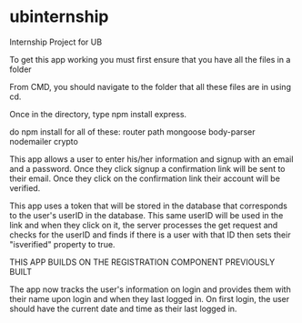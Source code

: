 # ubinternship
Internship Project for UB

To get this app working you must first ensure that you have all the files in a folder

From CMD, you should navigate to the folder that all these files are in using cd.

Once in the directory, type npm install express.

do npm install for all of these:
router
path
mongoose
body-parser
nodemailer
crypto

This app allows a user to enter his/her information and signup with an email and a password.
Once they click signup a confirmation link will be sent to their email.
Once they click on the confirmation link their account will be verified.

This app uses a token that will be stored in the database that corresponds to the user's userID in the database. This same userID will be used in the link and when they click on it, the server processes the get request and checks for the userID and finds if there is a user with that ID then sets their "isverified" property to true.

THIS APP BUILDS ON THE REGISTRATION COMPONENT PREVIOUSLY BUILT

The app now tracks the user's information on login and provides them with their name upon login and when they last logged in. On first login, the user should have the current date and time as their last logged in.

